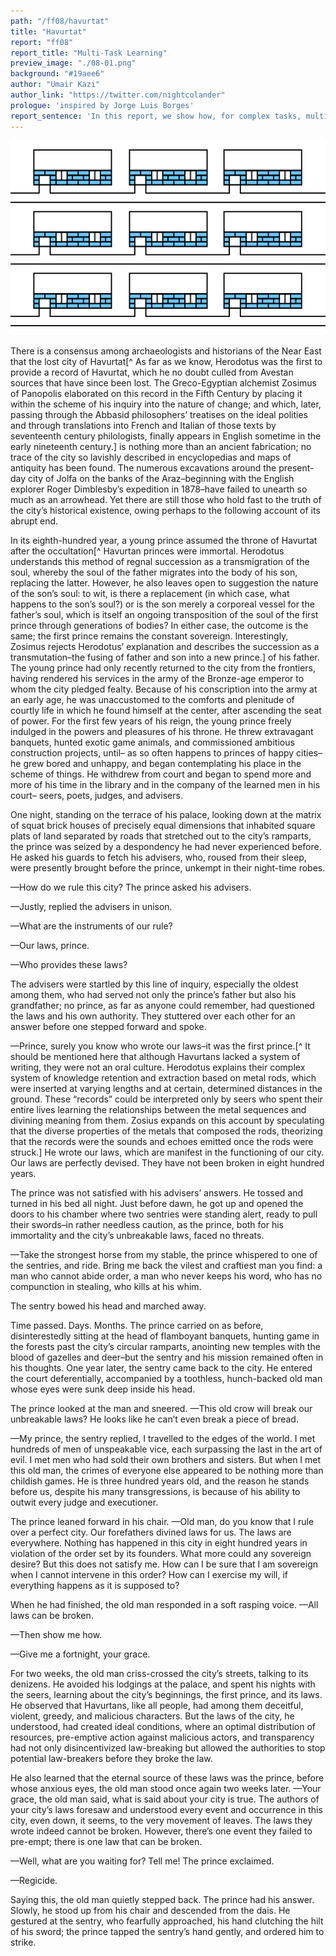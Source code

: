 ```yaml
---
path: "/ff08/havurtat"
title: "Havurtat"
report: "ff08"
report_title: "Multi-Task Learning"
preview_image: "./08-01.png"
background: "#19aee6"
author: "Umair Kazi"
author_link: "https://twitter.com/nightcolander"
prologue: 'inspired by Jorge Luis Borges'
report_sentence: 'In this report, we show how, for complex tasks, multi-task learning can improve the accuracy, inference, and maintainability of models.'
---
```


<div class="md_image full_width">

![A grid of brick buildings, all exactly the same.](./08-01.svg)

</div>



There is a consensus among archaeologists and historians of the Near
East that the lost city of Havurtat[^ As far as we know,
Herodotus was the first to provide a record of Havurtat, which he no
doubt culled from Avestan sources that have since been lost. The
Greco-Egyptian alchemist Zosimus of Panopolis elaborated on this
record in the Fifth Century by placing it within the scheme of his
inquiry into the nature of change; and which, later, passing through
the Abbasid philosophers’ treatises on the ideal polities and through
translations into French and Italian of those texts by seventeenth
century philologists, finally appears in English sometime in the early
nineteenth century.] is nothing more than an ancient fabrication; no
trace of the city so lavishly described in encyclopedias and maps of
antiquity has been found. The numerous excavations around the
present-day city of Jolfa on the banks of the Araz–beginning with
the English explorer Roger Dimblesby’s expedition in 1878–have
failed to unearth so much as an arrowhead. Yet there are still those
who hold fast to the truth of the city’s historical existence, owing
perhaps to the following account of its abrupt end.

In its eighth-hundred year, a young prince assumed the throne of
Havurtat after the occultation[^ Havurtan princes were
immortal. Herodotus understands this method of regnal succession as a
transmigration of the soul, whereby the soul of the father migrates
into the body of his son, replacing the latter. However, he also
leaves open to suggestion the nature of the son’s soul: to wit, is
there a replacement (in which case, what happens to the son’s soul?)
or is the son merely a corporeal vessel for the father’s soul, which
is itself an ongoing transposition of the soul of the first prince
through generations of bodies? In either case, the outcome is the
same; the first prince remains the constant sovereign. Interestingly,
Zosimus rejects Herodotus’ explanation and describes the succession as
a transmutation–the fusing of father and son into a new prince.] of
his father. The young prince had only recently returned to the city
from the frontiers, having rendered his services in the army of the
Bronze-age emperor to whom the city pledged fealty. Because of his
conscription into the army at an early age, he was unaccustomed to the
comforts and plenitude of courtly life in which he found himself at
the center, after ascending the seat of power. For the first few years
of his reign, the young prince freely indulged in the powers and
pleasures of his throne. He threw extravagant banquets, hunted exotic
game animals, and commissioned ambitious construction projects, until–
as so often happens to princes of happy cities–he grew bored and
unhappy, and began contemplating his place in the scheme of things. He
withdrew from court and began to spend more and more of his time in
the library and in the company of the learned men in his court–
seers, poets, judges, and advisers.

One night, standing on the terrace of his palace, looking down at the
matrix of squat brick houses of precisely equal dimensions that
inhabited square plats of land separated by roads that stretched out
to the city’s ramparts, the prince was seized by a despondency he had
never experienced before. He asked his guards to fetch his advisers,
who, roused from their sleep, were presently brought before the
prince, unkempt in their night-time robes.

—How do we rule this city? The prince asked his advisers.

—Justly, replied the advisers in unison.

—What are the instruments of our rule?

—Our laws, prince.

—Who provides these laws?

The advisers were startled by this line of inquiry, especially the
oldest among them, who had served not only the prince’s father but
also his grandfather; no prince, as far as anyone could remember, had
questioned the laws and his own authority. They stuttered over each
other for an answer before one stepped forward and spoke.

—Prince, surely you know who wrote our laws–it was the first
prince.[^ It should be mentioned here that although Havurtans
lacked a system of writing, they were not an oral culture. Herodotus
explains their complex system of knowledge retention and extraction
based on metal rods, which were inserted at varying lengths and at
certain, determined distances in the ground. These “records” could be
interpreted only by seers who spent their entire lives learning the
relationships between the metal sequences and divining meaning from
them. Zosius expands on this account by speculating that the diverse
properties of the metals that composed the rods, theorizing that the
records were the sounds and echoes emitted once the rods were struck.]
He wrote our laws, which are manifest in the functioning of our city.
Our laws are perfectly devised. They have not been broken in eight
hundred years.

The prince was not satisfied with his advisers’ answers. He tossed and
turned in his bed all night. Just before dawn, he got up and opened
the doors to his chamber where two sentries were standing alert, ready
to pull their swords–in rather needless caution, as the prince, both
for his immortality and the city’s unbreakable laws, faced no threats.

—Take the strongest horse from my stable, the prince whispered to one
of the sentries, and ride. Bring me back the vilest and craftiest man
you find: a man who cannot abide order, a man who never keeps his
word, who has no compunction in stealing, who kills at his whim.

The sentry bowed his head and marched away.

Time passed. Days. Months. The prince carried on as before,
disinterestedly sitting at the head of flamboyant banquets, hunting
game in the forests past the city’s circular ramparts, anointing new
temples with the blood of gazelles and deer–but the sentry and his
mission remained often in his thoughts. One year later, the sentry
came back to the city. He entered the court deferentially, accompanied
by a toothless, hunch-backed old man whose eyes were sunk deep inside
his head.

The prince looked at the man and sneered. —This old crow will break
our unbreakable laws? He looks like he can’t even break a piece of
bread.

—My prince, the sentry replied, I travelled to the edges of the world.
I met hundreds of men of unspeakable vice, each surpassing the last in
the art of evil. I met men who had sold their own brothers and
sisters. But when I met this old man, the crimes of everyone else
appeared to be nothing more than childish games. He is three hundred
years old, and the reason he stands before us, despite his many
transgressions, is because of his ability to outwit every judge and
executioner.

The prince leaned forward in his chair. —Old man, do you know that I
rule over a perfect city. Our forefathers divined laws for us. The
laws are everywhere. Nothing has happened in this city in eight
hundred years in violation of the order set by its founders. What more
could any sovereign desire? But this does not satisfy me. How can I be
sure that I am sovereign when I cannot intervene in this order? How
can I exercise my will, if everything happens as it is supposed to?

When he had finished, the old man responded in a soft rasping voice. —All
laws can be broken.

—Then show me how.

—Give me a fortnight, your grace.

For two weeks, the old man criss-crossed the city’s streets, talking
to its denizens. He avoided his lodgings at the palace, and spent his
nights with the seers, learning about the city’s beginnings, the first
prince, and its laws. He observed that Havurtans, like all people, had
among them deceitful, violent, greedy, and malicious characters. But
the laws of the city, he understood, had created ideal conditions,
where an optimal distribution of resources, pre-emptive action against
malicious actors, and transparency had not only disincentivized
law-breaking but allowed the authorities to stop potential
law-breakers before they broke the law.

He also learned that the eternal source of these laws was the prince,
before whose anxious eyes, the old man stood once again two weeks
later. —Your grace, the old man said, what is said about your city is
true. The authors of your city’s laws foresaw and understood every
event and occurrence in this city, even down, it seems, to the very
movement of leaves. The laws they wrote indeed cannot be broken.
However, there’s one event they failed to pre-empt; there is one law
that can be broken.

—Well, what are you waiting for? Tell me! The prince exclaimed.

—Regicide.

Saying this, the old man quietly stepped back. The prince had his
answer. Slowly, he stood up from his chair and descended from the
dais. He gestured at the sentry, who fearfully approached, his hand
clutching the hilt of his sword; the prince tapped the sentry’s hand
gently, and ordered him to strike.

